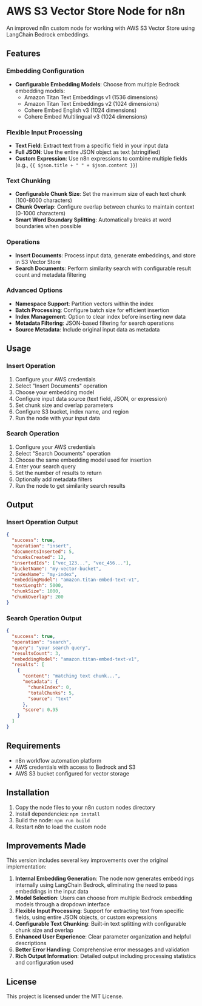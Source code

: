 # AWS S3 Vector Store Node for n8n

An improved n8n custom node for working with AWS S3 Vector Store using LangChain Bedrock embeddings.

## Features

### Embedding Configuration
- **Configurable Embedding Models**: Choose from multiple Bedrock embedding models:
  - Amazon Titan Text Embeddings v1 (1536 dimensions)
  - Amazon Titan Text Embeddings v2 (1024 dimensions)
  - Cohere Embed English v3 (1024 dimensions)
  - Cohere Embed Multilingual v3 (1024 dimensions)

### Flexible Input Processing
- **Text Field**: Extract text from a specific field in your input data
- **Full JSON**: Use the entire JSON object as text (stringified)
- **Custom Expression**: Use n8n expressions to combine multiple fields (e.g., `{{ $json.title + " " + $json.content }}`)

### Text Chunking
- **Configurable Chunk Size**: Set the maximum size of each text chunk (100-8000 characters)
- **Chunk Overlap**: Configure overlap between chunks to maintain context (0-1000 characters)
- **Smart Word Boundary Splitting**: Automatically breaks at word boundaries when possible

### Operations
- **Insert Documents**: Process input data, generate embeddings, and store in S3 Vector Store
- **Search Documents**: Perform similarity search with configurable result count and metadata filtering

### Advanced Options
- **Namespace Support**: Partition vectors within the index
- **Batch Processing**: Configure batch size for efficient insertion
- **Index Management**: Option to clear index before inserting new data
- **Metadata Filtering**: JSON-based filtering for search operations
- **Source Metadata**: Include original input data as metadata

## Usage

### Insert Operation
1. Configure your AWS credentials
2. Select "Insert Documents" operation
3. Choose your embedding model
4. Configure input data source (text field, JSON, or expression)
5. Set chunk size and overlap parameters
6. Configure S3 bucket, index name, and region
7. Run the node with your input data

### Search Operation
1. Configure your AWS credentials
2. Select "Search Documents" operation
3. Choose the same embedding model used for insertion
4. Enter your search query
5. Set the number of results to return
6. Optionally add metadata filters
7. Run the node to get similarity search results

## Output

### Insert Operation Output
```json
{
  "success": true,
  "operation": "insert",
  "documentsInserted": 5,
  "chunksCreated": 12,
  "insertedIds": ["vec_123...", "vec_456..."],
  "bucketName": "my-vector-bucket",
  "indexName": "my-index",
  "embeddingModel": "amazon.titan-embed-text-v1",
  "textLength": 5000,
  "chunkSize": 1000,
  "chunkOverlap": 200
}
```

### Search Operation Output
```json
{
  "success": true,
  "operation": "search",
  "query": "your search query",
  "resultsCount": 3,
  "embeddingModel": "amazon.titan-embed-text-v1",
  "results": [
    {
      "content": "matching text chunk...",
      "metadata": {
        "chunkIndex": 0,
        "totalChunks": 5,
        "source": "text"
      },
      "score": 0.95
    }
  ]
}
```

## Requirements

- n8n workflow automation platform
- AWS credentials with access to Bedrock and S3
- AWS S3 bucket configured for vector storage

## Installation

1. Copy the node files to your n8n custom nodes directory
2. Install dependencies: `npm install`
3. Build the node: `npm run build`
4. Restart n8n to load the custom node

## Improvements Made

This version includes several key improvements over the original implementation:

1. **Internal Embedding Generation**: The node now generates embeddings internally using LangChain Bedrock, eliminating the need to pass embeddings in the input data
2. **Model Selection**: Users can choose from multiple Bedrock embedding models through a dropdown interface
3. **Flexible Input Processing**: Support for extracting text from specific fields, using entire JSON objects, or custom expressions
4. **Configurable Text Chunking**: Built-in text splitting with configurable chunk size and overlap
5. **Enhanced User Experience**: Clear parameter organization and helpful descriptions
6. **Better Error Handling**: Comprehensive error messages and validation
7. **Rich Output Information**: Detailed output including processing statistics and configuration used

## License

This project is licensed under the MIT License.
